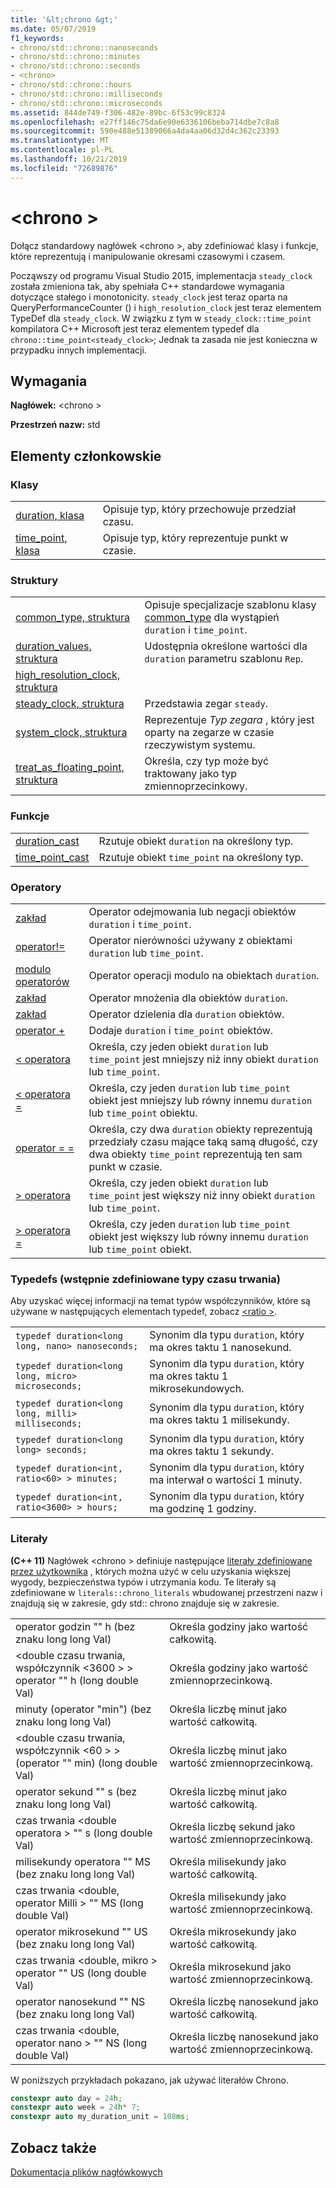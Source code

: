 ```yaml
---
title: '&lt;chrono &gt;'
ms.date: 05/07/2019
f1_keywords:
- chrono/std::chrono::nanoseconds
- chrono/std::chrono::minutes
- chrono/std::chrono::seconds
- <chrono>
- chrono/std::chrono::hours
- chrono/std::chrono::milliseconds
- chrono/std::chrono::microseconds
ms.assetid: 844de749-f306-482e-89bc-6f53c99c8324
ms.openlocfilehash: e27ff146c75da6e90e6336106beba714dbe7c8a8
ms.sourcegitcommit: 590e488e51389066a4da4aa06d32d4c362c23393
ms.translationtype: MT
ms.contentlocale: pl-PL
ms.lasthandoff: 10/21/2019
ms.locfileid: "72689876"
---
```

# <a name="ltchronogt"></a>&lt;chrono &gt;

Dołącz standardowy nagłówek \<chrono >, aby zdefiniować klasy i funkcje, które reprezentują i manipulowanie okresami czasowymi i czasem.

Począwszy od programu Visual Studio 2015, implementacja `steady_clock` została zmieniona tak, aby spełniała C++ standardowe wymagania dotyczące stałego i monotonicity. `steady_clock` jest teraz oparta na QueryPerformanceCounter () i `high_resolution_clock` jest teraz elementem TypeDef dla `steady_clock`. W związku z tym w `steady_clock::time_point` kompilatora C++ Microsoft jest teraz elementem typedef dla `chrono::time_point<steady_clock>`; Jednak ta zasada nie jest konieczna w przypadku innych implementacji.

## <a name="requirements"></a>Wymagania

**Nagłówek:** \<chrono >

**Przestrzeń nazw:** std

## <a name="members"></a>Elementy członkowskie

### <a name="classes"></a>Klasy

|||
|-|-|
|[duration, klasa](../standard-library/duration-class.md)|Opisuje typ, który przechowuje przedział czasu.|
|[time_point, klasa](../standard-library/time-point-class.md)|Opisuje typ, który reprezentuje punkt w czasie.|

### <a name="structs"></a>Struktury

|||
|-|-|
|[common_type, struktura](../standard-library/common-type-structure.md)|Opisuje specjalizacje szablonu klasy [common_type](../standard-library/common-type-class.md) dla wystąpień `duration` i `time_point`.|
|[duration_values, struktura](../standard-library/duration-values-structure.md)|Udostępnia określone wartości dla `duration` parametru szablonu `Rep`.|
|[high_resolution_clock, struktura](../standard-library/high-resolution-clock-struct.md)||
|[steady_clock, struktura](../standard-library/steady-clock-struct.md)|Przedstawia zegar `steady`.|
|[system_clock, struktura](../standard-library/system-clock-structure.md)|Reprezentuje *Typ zegara* , który jest oparty na zegarze w czasie rzeczywistym systemu.|
|[treat_as_floating_point, struktura](../standard-library/treat-as-floating-point-structure.md)|Określa, czy typ może być traktowany jako typ zmiennoprzecinkowy.|

### <a name="functions"></a>Funkcje

|||
|-|-|
|[duration_cast](../standard-library/chrono-functions.md#duration_cast)|Rzutuje obiekt `duration` na określony typ.|
|[time_point_cast](../standard-library/chrono-functions.md#time_point_cast)|Rzutuje obiekt `time_point` na określony typ.|

### <a name="operators"></a>Operatory

|||
|-|-|
|[zakład](../standard-library/chrono-operators.md#operator-)|Operator odejmowania lub negacji obiektów `duration` i `time_point`.|
|[operator!=](../standard-library/chrono-operators.md#op_neq)|Operator nierówności używany z obiektami `duration` lub `time_point`.|
|[modulo operatorów](../standard-library/chrono-operators.md#op_modulo)|Operator operacji modulo na obiektach `duration`.|
|[zakład](../standard-library/chrono-operators.md#op_star)|Operator mnożenia dla obiektów `duration`.|
|[zakład](../standard-library/chrono-operators.md#op_div)|Operator dzielenia dla `duration` obiektów.|
|[operator +](../standard-library/chrono-operators.md#op_add)|Dodaje `duration` i `time_point` obiektów.|
|[&lt; operatora](../standard-library/chrono-operators.md#op_lt)|Określa, czy jeden obiekt `duration` lub `time_point` jest mniejszy niż inny obiekt `duration` lub `time_point`.|
|[&lt; operatora =](../standard-library/chrono-operators.md#op_lt_eq)|Określa, czy jeden `duration` lub `time_point` obiekt jest mniejszy lub równy innemu `duration` lub `time_point` obiektu.|
|[operator = =](../standard-library/chrono-operators.md#op_eq_eq)|Określa, czy dwa `duration` obiekty reprezentują przedziały czasu mające taką samą długość, czy dwa obiekty `time_point` reprezentują ten sam punkt w czasie.|
|[&gt; operatora](../standard-library/chrono-operators.md#op_gt)|Określa, czy jeden obiekt `duration` lub `time_point` jest większy niż inny obiekt `duration` lub `time_point`.|
|[&gt; operatora =](../standard-library/chrono-operators.md#op_gt_eq)|Określa, czy jeden `duration` lub `time_point` obiekt jest większy lub równy innemu `duration` lub `time_point` obiekt.|

### <a name="typedefs-predefined-duration-types"></a>Typedefs (wstępnie zdefiniowane typy czasu trwania)

Aby uzyskać więcej informacji na temat typów współczynników, które są używane w następujących elementach typedef, zobacz [\<ratio >](../standard-library/ratio.md).

|||
|-|-|
|`typedef duration<long long, nano> nanoseconds;`|Synonim dla typu `duration`, który ma okres taktu 1 nanosekund.|
|`typedef duration<long long, micro> microseconds;`|Synonim dla typu `duration`, który ma okres taktu 1 mikrosekundowych.|
|`typedef duration<long long, milli> milliseconds;`|Synonim dla typu `duration`, który ma okres taktu 1 milisekundy.|
|`typedef duration<long long> seconds;`|Synonim dla typu `duration`, który ma okres taktu 1 sekundy.|
|`typedef duration<int, ratio<60> > minutes;`|Synonim dla typu `duration`, który ma interwał o wartości 1 minuty.|
|`typedef duration<int, ratio<3600> > hours;`|Synonim dla typu `duration`, który ma godzinę 1 godziny.|

### <a name="literals"></a>Literały

**(C++ 11)** Nagłówek \<chrono > definiuje następujące [literały zdefiniowane przez użytkownika](../cpp/user-defined-literals-cpp.md) , których można użyć w celu uzyskania większej wygody, bezpieczeństwa typów i utrzymania kodu. Te literały są zdefiniowane w `literals::chrono_literals` wbudowanej przestrzeni nazw i znajdują się w zakresie, gdy std:: chrono znajduje się w zakresie.

|||
|-|-|
|operator godzin "" h (bez znaku long long Val)|Określa godziny jako wartość całkowitą.|
|\<double czasu trwania, współczynnik \<3600 > > operator "" h (long double Val)|Określa godziny jako wartość zmiennoprzecinkową.|
|minuty (operator "min") (bez znaku long long Val)|Określa liczbę minut jako wartość całkowitą.|
|\<double czasu trwania, współczynnik \<60 > > (operator "" min) (long double Val)|Określa liczbę minut jako wartość zmiennoprzecinkową.|
|operator sekund "" s (bez znaku long long Val)|Określa liczbę minut jako wartość całkowitą.|
|czas trwania \<double operatora > "" s (long double Val)|Określa liczbę sekund jako wartość zmiennoprzecinkową.|
|milisekundy operatora "" MS (bez znaku long long Val)|Określa milisekundy jako wartość całkowitą.|
|czas trwania \<double, operator Milli > "" MS (long double Val)|Określa milisekundy jako wartość zmiennoprzecinkową.|
|operator mikrosekund "" US (bez znaku long long Val)|Określa mikrosekundy jako wartość całkowitą.|
|czas trwania \<double, mikro > operator "" US (long double Val)|Określa mikrosekund jako wartość zmiennoprzecinkową.|
|operator nanosekund "" NS (bez znaku long long Val)|Określa liczbę nanosekund jako wartość całkowitą.|
|czas trwania \<double, operator nano > "" NS (long double Val)|Określa liczbę nanosekund jako wartość zmiennoprzecinkową.|

W poniższych przykładach pokazano, jak używać literałów Chrono.

```cpp
constexpr auto day = 24h;
constexpr auto week = 24h* 7;
constexpr auto my_duration_unit = 108ms;
```

## <a name="see-also"></a>Zobacz także

[Dokumentacja plików nagłówkowych](../standard-library/cpp-standard-library-header-files.md)
